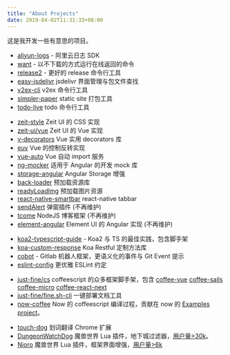 ```yaml
---
title: "About Projects"
date: 2019-04-02T11:31:33+08:00
---
```


这是我开发一些有意思的项目。

- [aliyun-logs](https://github.com/WittBulter/aliyun-logs) - 阿里云日志 SDK
- [want](https://github.com/WittBulter/want) - 以不下载的方式运行在线返回的命令
- [release2](https://github.com/WittBulter/release2) - 更好的 release 命令行工具
- [easy-jsdelivr](https://github.com/WittBulter/easy-jsdelivr) jsdelivr 界面管理与包文件查找
- [v2ex-cli](https://github.com/WittBulter/v2ex-cli) v2ex 命令行工具
- [simpler-paper](https://github.com/WittBulter/simpler-paper) static site 打包工具
- [todo-live](https://github.com/WittBulter/todo-live) todo 命令行工具


<p></p>

- [zeit-style](https://github.com/zeit-ui/zeit-style) Zeit UI 的 CSS 实现
- [zeit-ui/vue](https://github.com/zeit-ui/vue) Zeit UI 的 Vue 实现
- [v-decorators](https://github.com/HaiFengFE/v-decorators) Vue 实用 decorators 库
- [euv](https://github.com/DhyanaChina/euv) Vue 的控制反转实现
- [vue-auto](https://github.com/WittBulter/vue-auto) Vue 自动 import 服务
- [ng-mocker](https://github.com/DhyanaChina/ng-mocker) 适用于 Angular 的开发 mock 库
- [storage-angular](https://github.com/DhyanaChina/storage-angular) Angular Storage 增强
- [back-loader](https://github.com/WittBulter/back-loader) 预加载资源库
- [readyLoadImg](https://github.com/WittBulter/readyLoadImg) 预加载图片资源
- [react-native-smartbar](https://github.com/WittBulter/react-native-smartbar) react-native tabbar
- [sendAlert](https://github.com/WittBulter/sendAlert) 弹窗插件 (不再维护)
- [tcome](https://github.com/WittBulter/tcome) NodeJS 博客框架 (不再维护)
- [element-angular](https://github.com/ElemeFE/element-angular) Element UI 的 Angular 实现 (不再维护)

<p></p>

- [koa2-typescript-guide](https://github.com/WittBulter/koa2-typescript-guide) - Koa2 与 TS 的最佳实践，包含脚手架
- [koa-custom-response](https://github.com/WittBulter/koa-custom-response) Koa Restful 定制方法库
- [cobot](https://github.com/WittBulter/cobot) - Gitlab 机器人框架，更语义化的事件与 Git Event 提示
- [eslint-config](https://github.com/HaiFengFE/eslint-config) 更优雅 ESLint 约定

<p></p>

- [just-fine/cs](https://github.com/just-fine/cs) coffeescript 的众多框架脚手架，包含 [coffee-vue](https://github.com/just-fine/vue-coffee)
 [coffee-sails](https://github.com/just-fine/sails-coffee) [coffee-micro](https://github.com/just-fine/micro-coffee) [coffee-react-next](https://github.com/just-fine/next-coffee)
- [just-fine/fine.sh-cli](https://github.com/just-fine/fine.sh-cli) 一键部署文档工具
- [now-coffee](https://github.com/wittbulter/now-coffee) Now 的 coffeescript 编译过程，贡献在 now 的 [Examples project](https://github.com/zeit/now-examples/blob/master/nodejs-coffee/now.json)。

<p></p>

- [touch-dog](https://github.com/WittBulter/touch-dog) 划词翻译 Chrome 扩展
- [DungeonWatchDog](https://github.com/WittBulter/DungeonWatchDog) 魔兽世界 Lua 插件，地下城过滤器，[用户量>30k](https://www.curseforge.com/wow/addons/dungeonwatchdog)。
- [Nioro](https://github.com/WittBulter/Nioro) 魔兽世界 Lua 插件，框架界面增强，[用户量>6k](https://www.curseforge.com/wow/addons/Nioro)
